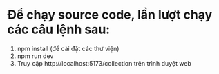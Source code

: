 <h1>Để chạy source code, lần lượt chạy các câu lệnh sau: </h1>

1. npm install (để cài đặt các thư viện)
2. npm run dev
3. Truy cập http://localhost:5173/collection trên trình duyệt web
